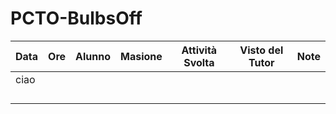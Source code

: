 # PCTO-BulbsOff
Data  | Ore | Alunno | Masione | Attività Svolta | Visto del Tutor | Note
| - | - | - | - | - | - | - |
|ciao  | | | | |
| | | | | |
| | | | | |
| | | | | |
| | | | | |
